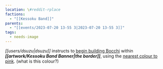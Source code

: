 ```yaml
---
location: \#reddit-rplace
factions:
  - "[[Kessoku Band]]"
parents:
  - "[[events/2023-07-20 13-55 3|2023-07-20 13-55 3]]"
tags:
  - needs-image
---
```

*[[users/dsuzu|dsuzu]]* instructs to [begin building Bocchi](discord://discord.com/channels/1093664259273130084/1131230952119615600/1131585307389739128) within ***[[artwork/Kessoku Band Banner|the border]]***, using the [nearest colour to pink](discord://discord.com/channels/1093664259273130084/1131230952119615600/1131585367536058388). (what is this colour?)
